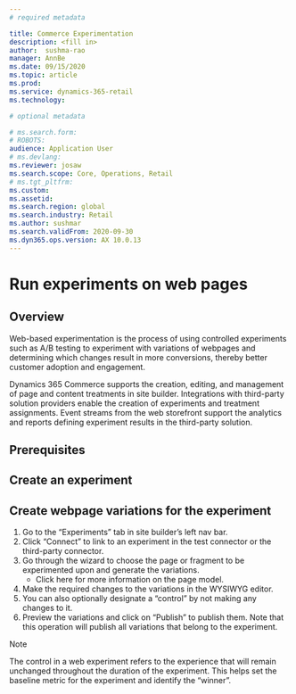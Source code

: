 ```yaml
---
# required metadata

title: Commerce Experimentation
description: <fill in>
author:  sushma-rao 
manager: AnnBe
ms.date: 09/15/2020
ms.topic: article
ms.prod: 
ms.service: dynamics-365-retail
ms.technology: 

# optional metadata

# ms.search.form: 
# ROBOTS: 
audience: Application User
# ms.devlang: 
ms.reviewer: josaw
ms.search.scope: Core, Operations, Retail
# ms.tgt_pltfrm: 
ms.custom: 
ms.assetid: 
ms.search.region: global
ms.search.industry: Retail
ms.author: sushmar
ms.search.validFrom: 2020-09-30
ms.dyn365.ops.version: AX 10.0.13
---
```



# Run experiments on web pages
## Overview
Web-based experimentation is the process of using controlled experiments such as A/B testing to experiment with variations of webpages and determining which changes result in more conversions, thereby better customer adoption and engagement.

Dynamics 365 Commerce supports the creation, editing, and management of page and content treatments in site builder. Integrations with third-party solution providers enable the creation of experiments and treatment assignments. Event streams from the web storefront support the analytics and reports defining experiment results in the third-party solution.

## Prerequisites

## Create an experiment

## Create webpage variations for the experiment

1. Go to the “Experiments” tab in site builder’s left nav bar.
1. Click “Connect” to link to an experiment in the test connector or the third-party connector.
1. Go through the wizard to choose the page or fragment to be experimented upon and generate the variations. 
    - Click here for more information on the page model.
1. Make the required changes to the variations in the WYSIWYG editor. 
1. You can also optionally designate a “control” by not making any changes to it.
1. Preview the variations and click on “Publish” to publish them. Note that this operation will publish all variations that belong to the experiment.

> [!NOTE]
> The control in a web experiment refers to the experience that will remain unchanged throughout the duration of the experiment. This helps set the baseline metric for the experiment and identify the “winner”.

